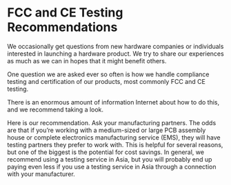 # FCC and CE Testing Recommendations

We occasionally get questions from new hardware companies or individuals interested in launching a hardware product. We try to share our experiences as much as we can in hopes that it might benefit others.

One question we are asked ever so often is how we handle compliance testing and certification of our products, most commonly FCC and CE testing.

There is an enormous amount of information Internet about how to do this, and we recommend taking a look.

Here is our recommendation. Ask your manufacturing partners. The odds are that if you’re working with a medium-sized or large PCB assembly house or complete electronics manufacturing service \(EMS\), they will have testing partners they prefer to work with. This is helpful for several reasons, but one of the biggest is the potential for cost savings. In general, we recommend using a testing service in Asia, but you will probably end up paying even less if you use a testing service in Asia through a connection with your manufacturer.

